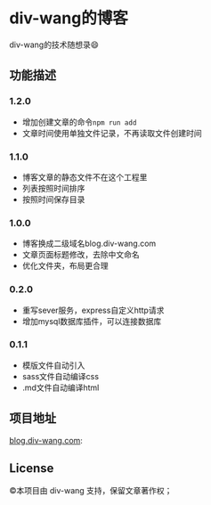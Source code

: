 # div-wang的博客

div-wang的技术随想录😄

## 功能描述

### 1.2.0 

* 增加创建文章的命令`npm run add`
* 文章时间使用单独文件记录，不再读取文件创建时间

### 1.1.0 

* 博客文章的静态文件不在这个工程里
* 列表按照时间排序
* 按照时间保存目录

### 1.0.0 
* 博客换成二级域名blog.div-wang.com
* 文章页面标题修改，去除中文命名
* 优化文件夹，布局更合理

### 0.2.0 
* 重写sever服务，express自定义http请求
* 增加mysql数据库插件，可以连接数据库

### 0.1.1 
* 模版文件自动引入
* sass文件自动编译css
* .md文件自动编译html

## 项目地址

[blog.div-wang.com](http://blog.div-wang.com/): 

## License

©本项目由 div-wang 支持，保留文章著作权；


